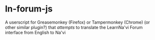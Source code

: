 # ln-forum-js
A userscript for Greasemonkey (Firefox) or Tampermonkey (Chrome) (or other similar plugin?) that *attempts* to translate the LearnNa'vi Forum interface from English to Na'vi
